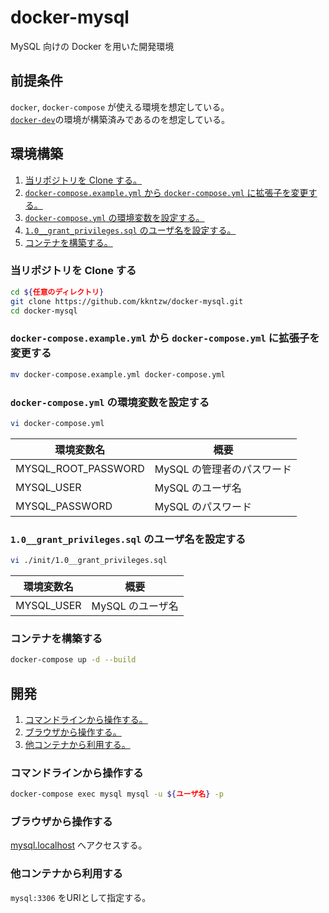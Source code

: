 # docker-mysql
MySQL 向けの Docker を用いた開発環境

## 前提条件
`docker`, `docker-compose` が使える環境を想定している。  
[`docker-dev`](https://github.com/kkntzw/docker-dev)の環境が構築済みであるのを想定している。  

## 環境構築
1. [当リポジトリを Clone する。](#当リポジトリを-clone-する)
1. [`docker-compose.example.yml` から `docker-compose.yml` に拡張子を変更する。](#docker-composeexampleyml-から-docker-composeyml-に拡張子を変更する)
1. [`docker-compose.yml` の環境変数を設定する。](#docker-composeyml-の環境変数を設定する)
1. [`1.0__grant_privileges.sql` のユーザ名を設定する。](#10grantprivilegessql-のユーザ名を設定する)
1. [コンテナを構築する。](#コンテナを構築する)

### 当リポジトリを Clone する
```bash
cd ${任意のディレクトリ}
git clone https://github.com/kkntzw/docker-mysql.git
cd docker-mysql
```

### `docker-compose.example.yml` から `docker-compose.yml` に拡張子を変更する
```bash
mv docker-compose.example.yml docker-compose.yml
```

### `docker-compose.yml` の環境変数を設定する
```bash
vi docker-compose.yml
```

| 環境変数名 | 概要 |
| --- | --- |
| MYSQL_ROOT_PASSWORD | MySQL の管理者のパスワード |
| MYSQL_USER | MySQL のユーザ名 |
| MYSQL_PASSWORD | MySQL のパスワード |

### `1.0__grant_privileges.sql` のユーザ名を設定する
```bash
vi ./init/1.0__grant_privileges.sql
```

| 環境変数名 | 概要 |
| --- | --- |
| MYSQL_USER | MySQL のユーザ名 |

### コンテナを構築する
```bash
docker-compose up -d --build
```

## 開発
1. [コマンドラインから操作する。](#コマンドラインから操作する)
1. [ブラウザから操作する。](#ブラウザから操作する)
1. [他コンテナから利用する。](#他コンテナから利用する)

### コマンドラインから操作する
```bash
docker-compose exec mysql mysql -u ${ユーザ名} -p
```

### ブラウザから操作する
[mysql.localhost](http://mysql.localhost) へアクセスする。

### 他コンテナから利用する
`mysql:3306` をURIとして指定する。
